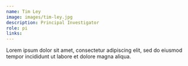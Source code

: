 ```yaml
---
name: Tim Ley
image: images/tim-ley.jpg
description: Principal Investigator
role: pi
links:
---
```


Lorem ipsum dolor sit amet, consectetur adipiscing elit, sed do eiusmod tempor incididunt ut labore et dolore magna aliqua.
